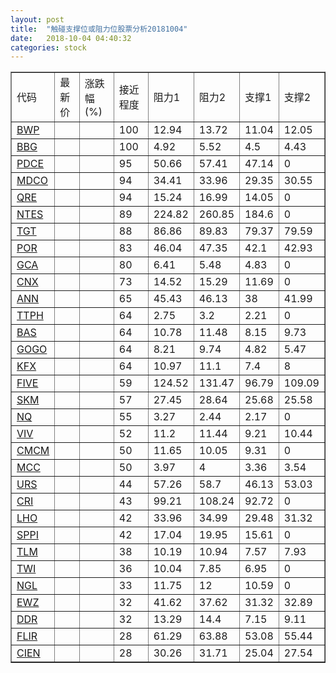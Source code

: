 ```yaml
---
layout: post
title:  "触碰支撑位或阻力位股票分析20181004"
date:   2018-10-04 04:40:32
categories: stock
---
```

<script type="text/javascript">
var stockList = []
stockList.push('gb_bwp');
stockList.push('gb_bbg');
stockList.push('gb_pdce');
stockList.push('gb_mdco');
stockList.push('gb_qre');
stockList.push('gb_ntes');
stockList.push('gb_tgt');
stockList.push('gb_por');
stockList.push('gb_gca');
stockList.push('gb_cnx');
stockList.push('gb_ann');
stockList.push('gb_ttph');
stockList.push('gb_bas');
stockList.push('gb_gogo');
stockList.push('gb_kfx');
stockList.push('gb_five');
stockList.push('gb_skm');
stockList.push('gb_nq');
stockList.push('gb_viv');
stockList.push('gb_cmcm');
stockList.push('gb_mcc');
stockList.push('gb_urs');
stockList.push('gb_cri');
stockList.push('gb_lho');
stockList.push('gb_sppi');
stockList.push('gb_tlm');
stockList.push('gb_twi');
stockList.push('gb_ngl');
stockList.push('gb_ewz');
stockList.push('gb_ddr');
stockList.push('gb_flir');
stockList.push('gb_cien');
</script>
<table border="1">
 <tr>
 <td>代码</td>
 <td>最新价</td>
 <td>涨跌幅(%)</td>
 <td>接近程度</td>
 <td>阻力1</td>
 <td>阻力2</td>
 <td>支撑1</td>
 <td>支撑2</td>
</tr>
  <tr id="bwp" class="green">
  <td><a href="http://stock.finance.sina.com.cn/usstock/quotes/BWP.html" target="_blank">BWP</a></td><td></td><td></td><td>100</td><td>12.94</td><td>13.72</td><td>11.04</td><td>12.05</td></tr>
  <tr id="bbg" class="red">
  <td><a href="http://stock.finance.sina.com.cn/usstock/quotes/BBG.html" target="_blank">BBG</a></td><td></td><td></td><td>100</td><td>4.92</td><td>5.52</td><td>4.5</td><td>4.43</td></tr>
  <tr id="pdce" class="red">
  <td><a href="http://stock.finance.sina.com.cn/usstock/quotes/PDCE.html" target="_blank">PDCE</a></td><td></td><td></td><td>95</td><td>50.66</td><td>57.41</td><td>47.14</td><td>0</td></tr>
  <tr id="mdco" class="green">
  <td><a href="http://stock.finance.sina.com.cn/usstock/quotes/MDCO.html" target="_blank">MDCO</a></td><td></td><td></td><td>94</td><td>34.41</td><td>33.96</td><td>29.35</td><td>30.55</td></tr>
  <tr id="qre" class="red">
  <td><a href="http://stock.finance.sina.com.cn/usstock/quotes/QRE.html" target="_blank">QRE</a></td><td></td><td></td><td>94</td><td>15.24</td><td>16.99</td><td>14.05</td><td>0</td></tr>
  <tr id="ntes" class="red">
  <td><a href="http://stock.finance.sina.com.cn/usstock/quotes/NTES.html" target="_blank">NTES</a></td><td></td><td></td><td>89</td><td>224.82</td><td>260.85</td><td>184.6</td><td>0</td></tr>
  <tr id="tgt" class="red">
  <td><a href="http://stock.finance.sina.com.cn/usstock/quotes/TGT.html" target="_blank">TGT</a></td><td></td><td></td><td>88</td><td>86.86</td><td>89.83</td><td>79.37</td><td>79.59</td></tr>
  <tr id="por" class="red">
  <td><a href="http://stock.finance.sina.com.cn/usstock/quotes/POR.html" target="_blank">POR</a></td><td></td><td></td><td>83</td><td>46.04</td><td>47.35</td><td>42.1</td><td>42.93</td></tr>
  <tr id="gca" class="green">
  <td><a href="http://stock.finance.sina.com.cn/usstock/quotes/GCA.html" target="_blank">GCA</a></td><td></td><td></td><td>80</td><td>6.41</td><td>5.48</td><td>4.83</td><td>0</td></tr>
  <tr id="cnx" class="red">
  <td><a href="http://stock.finance.sina.com.cn/usstock/quotes/CNX.html" target="_blank">CNX</a></td><td></td><td></td><td>73</td><td>14.52</td><td>15.29</td><td>11.69</td><td>0</td></tr>
  <tr id="ann" class="red">
  <td><a href="http://stock.finance.sina.com.cn/usstock/quotes/ANN.html" target="_blank">ANN</a></td><td></td><td></td><td>65</td><td>45.43</td><td>46.13</td><td>38</td><td>41.99</td></tr>
  <tr id="ttph" class="red">
  <td><a href="http://stock.finance.sina.com.cn/usstock/quotes/TTPH.html" target="_blank">TTPH</a></td><td></td><td></td><td>64</td><td>2.75</td><td>3.2</td><td>2.21</td><td>0</td></tr>
  <tr id="bas" class="red">
  <td><a href="http://stock.finance.sina.com.cn/usstock/quotes/BAS.html" target="_blank">BAS</a></td><td></td><td></td><td>64</td><td>10.78</td><td>11.48</td><td>8.15</td><td>9.73</td></tr>
  <tr id="gogo" class="green">
  <td><a href="http://stock.finance.sina.com.cn/usstock/quotes/GOGO.html" target="_blank">GOGO</a></td><td></td><td></td><td>64</td><td>8.21</td><td>9.74</td><td>4.82</td><td>5.47</td></tr>
  <tr id="kfx" class="green">
  <td><a href="http://stock.finance.sina.com.cn/usstock/quotes/KFX.html" target="_blank">KFX</a></td><td></td><td></td><td>64</td><td>10.97</td><td>11.1</td><td>7.4</td><td>8</td></tr>
  <tr id="five" class="red">
  <td><a href="http://stock.finance.sina.com.cn/usstock/quotes/FIVE.html" target="_blank">FIVE</a></td><td></td><td></td><td>59</td><td>124.52</td><td>131.47</td><td>96.79</td><td>109.09</td></tr>
  <tr id="skm" class="red">
  <td><a href="http://stock.finance.sina.com.cn/usstock/quotes/SKM.html" target="_blank">SKM</a></td><td></td><td></td><td>57</td><td>27.45</td><td>28.64</td><td>25.68</td><td>25.58</td></tr>
  <tr id="nq" class="green">
  <td><a href="http://stock.finance.sina.com.cn/usstock/quotes/NQ.html" target="_blank">NQ</a></td><td></td><td></td><td>55</td><td>3.27</td><td>2.44</td><td>2.17</td><td>0</td></tr>
  <tr id="viv" class="green">
  <td><a href="http://stock.finance.sina.com.cn/usstock/quotes/VIV.html" target="_blank">VIV</a></td><td></td><td></td><td>52</td><td>11.2</td><td>11.44</td><td>9.21</td><td>10.44</td></tr>
  <tr id="cmcm" class="red">
  <td><a href="http://stock.finance.sina.com.cn/usstock/quotes/CMCM.html" target="_blank">CMCM</a></td><td></td><td></td><td>50</td><td>11.65</td><td>10.05</td><td>9.31</td><td>0</td></tr>
  <tr id="mcc" class="red">
  <td><a href="http://stock.finance.sina.com.cn/usstock/quotes/MCC.html" target="_blank">MCC</a></td><td></td><td></td><td>50</td><td>3.97</td><td>4</td><td>3.36</td><td>3.54</td></tr>
  <tr id="urs" class="green">
  <td><a href="http://stock.finance.sina.com.cn/usstock/quotes/URS.html" target="_blank">URS</a></td><td></td><td></td><td>44</td><td>57.26</td><td>58.7</td><td>46.13</td><td>53.03</td></tr>
  <tr id="cri" class="green">
  <td><a href="http://stock.finance.sina.com.cn/usstock/quotes/CRI.html" target="_blank">CRI</a></td><td></td><td></td><td>43</td><td>99.21</td><td>108.24</td><td>92.72</td><td>0</td></tr>
  <tr id="lho" class="green">
  <td><a href="http://stock.finance.sina.com.cn/usstock/quotes/LHO.html" target="_blank">LHO</a></td><td></td><td></td><td>42</td><td>33.96</td><td>34.99</td><td>29.48</td><td>31.32</td></tr>
  <tr id="sppi" class="red">
  <td><a href="http://stock.finance.sina.com.cn/usstock/quotes/SPPI.html" target="_blank">SPPI</a></td><td></td><td></td><td>42</td><td>17.04</td><td>19.95</td><td>15.61</td><td>0</td></tr>
  <tr id="tlm" class="green">
  <td><a href="http://stock.finance.sina.com.cn/usstock/quotes/TLM.html" target="_blank">TLM</a></td><td></td><td></td><td>38</td><td>10.19</td><td>10.94</td><td>7.57</td><td>7.93</td></tr>
  <tr id="twi" class="red">
  <td><a href="http://stock.finance.sina.com.cn/usstock/quotes/TWI.html" target="_blank">TWI</a></td><td></td><td></td><td>36</td><td>10.04</td><td>7.85</td><td>6.95</td><td>0</td></tr>
  <tr id="ngl" class="red">
  <td><a href="http://stock.finance.sina.com.cn/usstock/quotes/NGL.html" target="_blank">NGL</a></td><td></td><td></td><td>33</td><td>11.75</td><td>12</td><td>10.59</td><td>0</td></tr>
  <tr id="ewz" class="red">
  <td><a href="http://stock.finance.sina.com.cn/usstock/quotes/EWZ.html" target="_blank">EWZ</a></td><td></td><td></td><td>32</td><td>41.62</td><td>37.62</td><td>31.32</td><td>32.89</td></tr>
  <tr id="ddr" class="red">
  <td><a href="http://stock.finance.sina.com.cn/usstock/quotes/DDR.html" target="_blank">DDR</a></td><td></td><td></td><td>32</td><td>13.29</td><td>14.4</td><td>7.15</td><td>9.11</td></tr>
  <tr id="flir" class="red">
  <td><a href="http://stock.finance.sina.com.cn/usstock/quotes/FLIR.html" target="_blank">FLIR</a></td><td></td><td></td><td>28</td><td>61.29</td><td>63.88</td><td>53.08</td><td>55.44</td></tr>
  <tr id="cien" class="green">
  <td><a href="http://stock.finance.sina.com.cn/usstock/quotes/CIEN.html" target="_blank">CIEN</a></td><td></td><td></td><td>28</td><td>30.26</td><td>31.71</td><td>25.04</td><td>27.54</td></tr>
</table>
